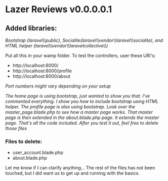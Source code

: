 # Lazer Reviews v0.0.0.0.1
<h2>Added libraries: </h2>
<em>Bootstrap (laravel\\public), Socialite(laravel\\vendor\\laravel\\socialite), and HTML helper (laravel\\vendor\\laravelcollective\\) </em>

Put all this in your wamp folder. To test the controllers, user these URI's:
<ul>
<li> http://localhost:8000/</li>
<li> http://localhost:8000/profile</li>
<li> http://localhost:8000/about</li>
</ul>
<em> Port numbers might vary depending on your setup</em>

<em> The home page is using bootstrap, just wanted to show you that. I've commented everything. I show you how to include bootstrap using HTML helper. The profile page is also using bootstrap. Look over the master_page.blade.php to see how a master page works. That master page is then extended in the about.blade.php page. It extends the master page. That's all the code included. After you test it out, feel free to delete those files </em>


<h3>Files to delete: </h3>
<ul>
<li> user_account.blade.php</li>
<li> about.blade.php</li>
</ul>


Let me know if I can clarify anything... The rest of the files has not been touched, but I did want us to get up and running with the basics.
